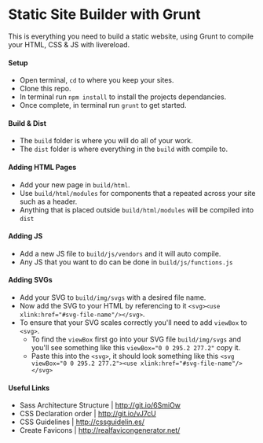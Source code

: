 # Static Site Builder with Grunt

This is everything you need to build a static website, using Grunt to compile your HTML, CSS & JS with livereload.

#### Setup

- Open terminal, `cd` to where you keep your sites.
- Clone this repo.
- In terminal run `npm install` to install the projects dependancies.
- Once complete, in terminal run `grunt` to get started.

#### Build & Dist
- The `build` folder is where you will do all of your work.
- The `dist` folder is where everything in the `build` with compile to.

#### Adding HTML Pages
- Add your new page in `build/html`.
- Use `build/html/modules` for components that a repeated across your site such as a header.
- Anything that is placed outside `build/html/modules` will be compiled into `dist`

#### Adding JS
- Add a new JS file to `build/js/vendors` and it will auto compile.
- Any JS that you want to do can be done in `build/js/functions.js`

#### Adding SVGs
- Add your SVG to `build/img/svgs` with a desired file name.
- Now add the SVG to your HTML by referencing to it `<svg><use xlink:href="#svg-file-name"/></svg>`.
- To ensure that your SVG scales correctly you'll need to add `viewBox` to `<svg>`.
  - To find the `viewBox` first go into your SVG file `build/img/svgs` and you'll see something like this `viewBox="0 0 295.2 277.2"` copy it.
  - Paste this into the `<svg>`, it should look something like this `<svg viewBox="0 0 295.2 277.2"><use xlink:href="#svg-file-name"/></svg>`

#### Useful Links
- Sass Architecture Structure | http://git.io/6SmiOw
- CSS Declaration order | http://git.io/vJ7cU
- CSS Guidelines | http://cssguidelin.es/
- Create Favicons | http://realfavicongenerator.net/
